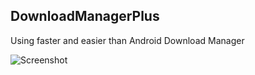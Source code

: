 ## DownloadManagerPlus

Using faster and easier than Android Download Manager


![Screenshot](https://gifyu.com/images/out20c239.gif)

